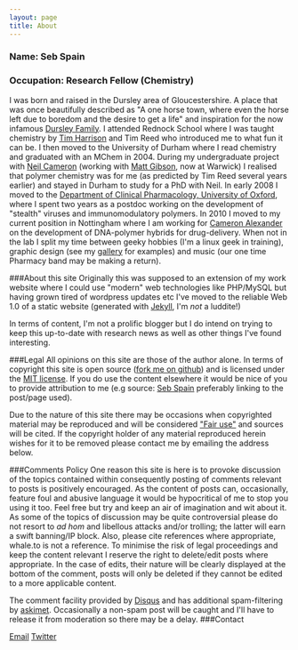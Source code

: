 ```yaml
--- 
layout: page
title: About
---
```

### Name: Seb Spain
### Occupation: Research Fellow (Chemistry) 
I was born and raised in the Dursley area of Gloucestershire. A place that was once beautifully described as "A one horse town, where even the horse left due to boredom and the desire to get a life" and inspiration for the now infamous [Dursley Family](http://en.wikipedia.org/wiki/Dursley_family#The_Dursleys). I attended Rednock School where I was taught chemistry by [Tim Harrison](http://www.chemlabs.bris.ac.uk/bios/Tim_Harrison.html) and Tim Reed who introduced me to what fun it can be. I then moved to the University of Durham where I read chemistry and graduated with an MChem in 2004. During my undergraduate project with [Neil Cameron](http://www.dur.ac.uk/chemistry/staff/profile/?id=173) (working with [Matt Gibson](http://www2.warwick.ac.uk/fac/sci/chemistry/research/gibson/),
now at Warwick) I realised that polymer chemistry was for me (as predicted by Tim Reed several years earlier) and stayed in Durham to study for a PhD with Neil. In early 2008 I moved to the [Department of Clinical Pharmacology, University of Oxford](http://www.clinpharm.ox.ac.uk/), where I spent two years as a postdoc working on the development of "stealth" viruses and immunomodulatory polymers. In 2010 I moved to my current position in Nottingham where I am working for [Cameron Alexander](http://www.nottingham.ac.uk/pharmacy/people/cameron.alexander) on the development of DNA-polymer hybrids for drug-delivery. When not in the lab I split my time between geeky hobbies (I'm a linux geek in training), graphic design (see my [gallery](http://sebspain.co.uk/gallery/ "Gallery") for examples) and music (our one time Pharmacy band may be making a return). 

###About this site
Originally this was supposed to an extension of my work website where I could use "modern" web technologies like PHP/MySQL but having grown tired of wordpress updates etc I've moved to the reliable Web 1.0 of a static website (generated with [Jekyll](http://www.jekyllrb.com), I'm *not* a luddite!)

In terms of content, I'm not a prolific blogger but I do intend on trying to keep this up-to-date with research news as well as other things I've found interesting.

###Legal
All opinions on this site are those of the author alone. In terms of copyright this site is open source ([fork me on github](http://github.com/sebspain/sebspain.github.io)) and is licensed under the [MIT license](http://http://opensource.org/licenses/MIT). If you do use the content elsewhere it would be nice of you to provide attribution to me (e.g source: [Seb Spain](http://sebspain.co.uk) preferably linking to the post/page used).

Due to the nature of this site there may be occasions when copyrighted material may be reproduced and will be considered ["Fair use"](http://en.wikipedia.org/wiki/Fair_use) and sources will be cited. If the copyright holder of any material reproduced herein wishes for it to be removed please contact me by emailing the address below. 

###Comments Policy
One reason this site is here is to provoke discussion of the topics contained within consequently posting of comments relevant to posts is positively encouraged. As the content of posts can, occasionally, feature foul and abusive language it would be hypocritical of me to stop you using it too. Feel free but try and keep an air of imagination and wit about it. As some of the topics of discussion may be quite controversial please do not resort to *ad hom* and libellous attacks 
and/or trolling; the latter will earn a swift banning/IP block. Also, please cite references where
appropriate, whale.to is not a reference. To minimise the risk of legal proceedings and keep the content relevant I reserve the right to delete/edit posts where appropriate. In the case of edits, their nature will be clearly displayed at the bottom of the comment, posts will only be deleted if they cannot be edited to a more applicable content. 

The comment facility provided by [Disqus](http://disqus.com) and has additional spam-filtering by [askimet](https://akismet.com/). Occasionally a non-spam post will be caught and I'll have to release it from moderation so there may be a delay.
###Contact

<a href="mailto:seb@sebspain.co.uk" class="button">Email</a>
<a href="https://twitter.com/sebspain" class="button">Twitter</a>